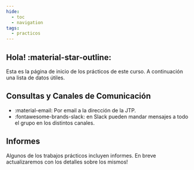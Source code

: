```yaml
---
hide:
  - toc
  - navigation
tags:
  - practicos
---
```


## Hola! :material-star-outline:

Esta es la página de inicio de los prácticos de este curso. A continuación una lista de datos útiles.

## Consultas y Canales de Comunicación 

 * :material-email: Por email a la dirección de la JTP.
  * :fontawesome-brands-slack: en Slack pueden mandar mensajes a todo el grupo en los distintos canales.

## Informes

Algunos de los trabajos prácticos incluyen informes. En breve actualizaremos con los detalles sobre los mismos!


